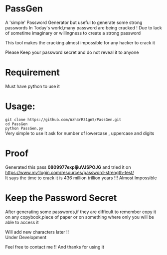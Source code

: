 # PassGen
A 'simple' Password Generator but useful to generate some strong passwords
In Today's world,many password are being cracked ! Due to lack of sometime imaginary or willingness to create a strong password

This tool makes the cracking almost impossible for any hacker to crack it

Please Keep your password secret and do not reveal it to anyone

# Requirement 
Must have python to use it

# Usage:
`git clone https://github.com/Azh4rR31gn5/PassGen.git`  
`cd PassGen`  
`python PassGen.py`  
Very simple to use
It ask for number of lowercase , uppercase and digits

# Proof
Generated this pass **0809977expljiuVJSPOJG** and tried it on https://www.my1login.com/resources/password-strength-test/  
It says the time to crack it is 436 million trillion years !!!
Almost Impossible 

# Keep the Password Secret
After generating some passwords,if they are difficult to remember copy it on any copybook,piece of paper or on something where only you will be able to access it 



Will add new characters later !!  
Under Development

Feel free to contact me !!
And thanks for using it 
